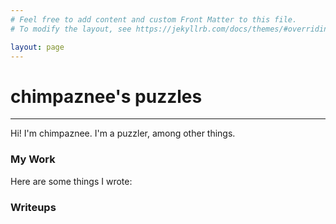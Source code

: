 ```yaml
---
# Feel free to add content and custom Front Matter to this file.
# To modify the layout, see https://jekyllrb.com/docs/themes/#overriding-theme-defaults

layout: page
---
```



<h1>chimpaznee's puzzles</h1>
<hr>
Hi! I'm chimpaznee. I'm a puzzler, among other things.

<h3>My Work</h3>

Here are some things I wrote:

<h3>Writeups</h3>